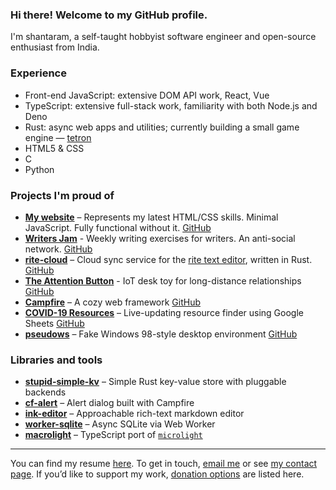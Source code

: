 ### Hi there! Welcome to my GitHub profile.

I'm shantaram, a self-taught hobbyist software engineer and open-source enthusiast from India.

### Experience

* Front-end JavaScript: extensive DOM API work, React, Vue
* TypeScript: extensive full-stack work, familiarity with both Node.js and Deno
* Rust: async web apps and utilities; currently building a small game engine — [tetron](https://github.com/xyzshantaram/tetron)
* HTML5 & CSS
* C
* Python

### Projects I'm proud of

* [**My website**](https://shantaram.xyz) – Represents my latest HTML/CSS skills. Minimal JavaScript. Fully functional without it.
  [GitHub](https://github.com/xyzshantaram/newsite)
* [**Writers Jam**](https://writersjam.shantaram.xyz) - Weekly writing exercises for writers. An anti-social network. [GitHub](https://github.com/xyzshantaram/writers-jam)
* [**rite-cloud**](https://riteapp.co.in) – Cloud sync service for the [rite text editor](https://github.com/xyzshantaram/rite), written in Rust.
  [GitHub](https://github.com/xyzshantaram/rite-cloud)
* [**The Attention Button**](https://theattentionbutton.in) - IoT desk toy for long-distance relationships [GitHub](https://github.com/theattentionbutton)
* [**Campfire**](https://xyzshantaram.github.io/campfire/) – A cozy web framework
  [GitHub](https://github.com/xyzshantaram/campfire)
* [**COVID-19 Resources**](https://xyzshantaram.github.io/covid19-resource-site) – Live-updating resource finder using Google Sheets
  [GitHub](https://github.com/xyzshantaram/covid19-resource-site)
* [**pseudows**](https://xyzshantaram.github.io/pseudows/) – Fake Windows 98-style desktop environment
  [GitHub](https://github.com/xyzshantaram/pseudows)

### Libraries and tools

* [**stupid-simple-kv**](https://github.com/xyzshantaram/stupid-simple-kv) – Simple Rust key-value store with pluggable backends
* [**cf-alert**](https://github.com/xyzshantaram/cf-alert) – Alert dialog built with Campfire
* [**ink-editor**](https://github.com/xyzshantaram/ink-editor) – Approachable rich-text markdown editor
* [**worker-sqlite**](https://github.com/xyzshantaram/worker-sqlite) – Async SQLite via Web Worker
* [**macrolight**](https://github.com/xyzshantaram/macrolight) – TypeScript port of [`microlight`](https://github.com/asvd/microlight)

---

You can find my resume [here](https://xyzshantaram.github.io/resume/).
To get in touch, [email me](mailto:me@shantaram.xyz) or see [my contact page](https://shantaram.xyz/contact/).
If you’d like to support my work, [donation options](https://shantaram.xyz/contact/donate.html) are listed here.
